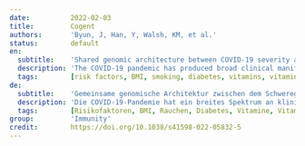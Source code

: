 ```yaml
---
date:          2022-02-03
title:         Cogent
authors:       'Byun, J, Han, Y, Walsh, KM, et al.'
status:        default
en:
  subtitle:    'Shared genomic architecture between COVID-19 severity and numerous clinical and physiologic parameters revealed by LD score regression analysis'
  description: 'The COVID-19 pandemic has produced broad clinical manifestations, from asymptomatic infection to hospitalization and death. Despite progress from genomic and clinical epidemiology research, risk factors for developing severe COVID-19 are incompletely understood and identification of modifiable risk factors is desperately needed. We conducted linkage disequilibrium score regression (LDSR) analysis to estimate cross-trait genetic correlation between COVID-19 severity and various polygenic phenotypes. To attenuate the genetic contribution of smoking and BMI, we further conducted sensitivity analyses by pruning genomic regions associated with smoking/BMI and repeating LDSR analyses. We identified robust positive associations between the genetic architecture of severe COVID-19 and both BMI and smoking. We observed strong positive genetic correlation with diabetes and shortness of breath walking on level ground and novel protective associations with vitamin E, calcium, retinol, Apolipoprotein A, and HDL, but no association with vitamin D. Removing genomic regions associated with smoking and BMI generally attenuated the associations, but the associations with nutrient biomarkers persisted. This study provides a comprehensive assessment of the shared genetic architecture of COVID-19 severity and numerous clinical/physiologic parameters. Associations with blood and plasma-derived traits identified biomarkers for Mendelian randomization studies to explore causality and nominates therapeutic targets for clinical evaluation.'
  tags:        [risk factors, BMI, smoking, diabetes, vitamins, vitamin D, vitamin E, calcium, retinol]
de:
  subtitle:    'Gemeinsame genomische Architektur zwischen dem Schweregrad von COVID-19 und zahlreichen klinischen und physiologischen Parametern durch LD-Score-Regressionsanalyse aufgedeckt'
  description: 'Die COVID-19-Pandemie hat ein breites Spektrum an klinischen Symptomen hervorgebracht, von asymptomatischen Infektionen bis hin zu Krankenhausaufenthalten und Todesfällen. Trotz der Fortschritte in der genomischen und klinisch-epidemiologischen Forschung sind die Risikofaktoren für die Entwicklung einer schweren COVID-19-Pandemie nur unvollständig bekannt, und es besteht ein dringender Bedarf an der Identifizierung veränderbarer Risikofaktoren. Wir haben eine Linkage-Disequilibrium-Score-Regressionsanalyse (LDSR) durchgeführt, um die genetische Korrelation zwischen dem Schweregrad von COVID-19 und verschiedenen polygenen Phänotypen zu ermitteln. Um den genetischen Beitrag des Rauchens und des BMI abzuschwächen, führten wir weitere Sensitivitätsanalysen durch, indem wir genomische Regionen, die mit dem Rauchen/BMI assoziiert sind, beschnitten und die LDSR-Analysen wiederholten. Wir stellten robuste positive Assoziationen zwischen der genetischen Architektur von schwerem COVID-19 und sowohl BMI als auch Rauchen fest. Wir beobachteten eine starke positive genetische Korrelation mit Diabetes und Kurzatmigkeit beim Gehen auf ebenem Boden sowie neuartige schützende Assoziationen mit Vitamin E, Kalzium, Retinol, Apolipoprotein A und HDL, aber keine Assoziation mit Vitamin D. Die Entfernung genomischer Regionen, die mit Rauchen und BMI assoziiert sind, schwächte die Assoziationen im Allgemeinen ab, aber die Assoziationen mit Nährstoff-Biomarkern blieben bestehen. Diese Studie bietet eine umfassende Bewertung der gemeinsamen genetischen Architektur von COVID-19-Schweregrad und zahlreichen klinischen/physiologischen Parametern. Durch die Assoziationen mit Blut- und Plasmamerkmalen wurden Biomarker für Mendelsche Randomisierungsstudien zur Erforschung der Kausalität identifiziert und therapeutische Ziele für die klinische Bewertung benannt.' 
  tags:        [Risikofaktoren, BMI, Rauchen, Diabetes, Vitamine, Vitamin D, Vitamin E, Kalzium, Retinol]
group:         'Immunity'
credit:        https://doi.org/10.1038/s41598-022-05832-5
---
```

